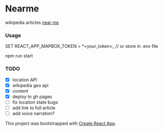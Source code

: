 # Nearme

wikipedia articles [near me](https://dcowen91.github.io/nearme)

### Usage

SET REACT_APP_MAPBOX_TOKEN = \*<your_token>\_ // or store in .env file

npm run start

### TODO

- [x] location API
- [x] wikipedia geo api
- [x] content
- [x] deploy to gh pages
- [ ] fix location state bugs
- [ ] add link to full article
- [ ] add voice narration?

This project was bootstrapped with [Create React App](https://github.com/facebook/create-react-app).
